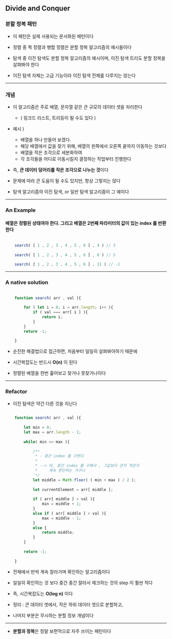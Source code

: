 ## Divide and Conquer
### 분할 정복 패턴

- 이 패턴은 실제 사용되는 문서화된 패턴이다


- 정렬 중 퀵 정렬과 병합 정렬은 분할 정복 알고리즘의 예시들이다


- 탐색 중 이진 탐색도 분할 정복 알고리즘의 예시이며, 이진 탐색 트리도 분할 정복을 살펴봐야 한다


- 이진 탐색 자체는 고급 기능이라 이진 탐색 전체를 다루지는 않는다

---

### 개념

- 이 알고리즘은 주로 배열, 문자열 같은 큰 규모의 데이터 셋을 처리한다
  - ( 링크드 리스트, 트리등이 될 수도 있다 )


- 예시 )
  - 배열을 하나 만들어 보겠다.
  - 해당 배열에서 값을 찾기 위해, 배열의 왼쪽에서 오른쪽 끝까지 이동하는 것보다
  - 배열을 작은 조각으로 세분화하여 
  - 각 조각들을 어디로 이동시킬지 결정하는 작업부터 진행한다


- 즉, **큰 데이터 덩어리를 작은 조각으로 나누는 것**이다


- 문제에 따라 큰 도움이 될 수도 있지만, 항상 그렇지는 않다

- 탐색 알고리즘의 이진 탐색, or 일반 탐색 알고리즘이 그 예이다
---

### An Example

#### 배열은 정렬된 상태여야 한다. 그리고 배열은 2번째 파라미터의 값이 있는 index 를 반환한다

````javascript
    
    search( [ 1 , 2 , 3 , 4 , 5 , 6 ] , 4 ) // 3
    
    search( [ 1 , 2 , 3 , 4 , 5 , 6 ] , 6 ) // 5
    
    search( [ 1 , 2 , 3 , 4 , 5 , 6 ] , 11 ) // -1

````

---

### A native solution

````javascript
    
    function search( arr , val ){
        
        for ( let i = 0; i < arr.length; i++ ){
            if ( val === arr[ i ] ){
                return i;
            }
        }
        return -1;
    
    }

````

- 순진한 해결법으로 접근하면, 처음부터 일일히 살펴봐야하기 때문에


- 시간복잡도는 반드시 **O(n)** 이 된다


- 정렬된 배열을 한번 훑어보고 찾거나 못찾거나이다

---

### Refactor

- 이진 탐색은 약간 다른 것을 지닌다

````javascript
    
    function search( arr , val ){
        
        let min = 0;
        let max = arr.length - 1;
        
        while( min <= max ){
            
            /**
             * - 중간 index 를 구한다 
             * 
             * --> 아, 중간 index 를 구해서 , 그값보다 큰지 작은지
             *     계속 판단하는 거구나
             */
            let middle = Math.floor( ( min + max ) / 2 );
            
            let currentElement = arr[ middle ];
            
            if ( arr[ middle ] < val ){
                min = middle + 1;
            }
            else if ( arr[ middle ] > val ){
                max = middle - 1;
            }
            else {
                return middle;
            }
        }
        
        return -1;
    
    }

````

- 전체에서 반씩 계속 잘라가며 확인하는 알고리즘이다


- 일일히 확인하는 것 보다 중간 중간 잘라서 체크하는 것의 step 이 훨씬 적다


- 즉, 시간복잡도는 **O(log n)** 이다


- 정리 : 큰 데이터 셋에서, 작은 하위 데이터 셋으로 분할하고, 
- 나머지 부분은 무시하는 분할 정보 개념이다

---

- **분할과 정복**은 정말 보편적으로 자주 쓰이는 패턴이다